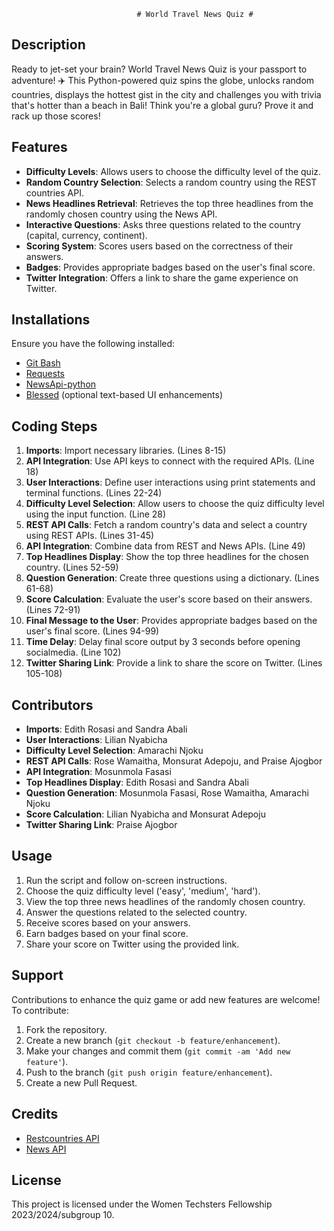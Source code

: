                                 # World Travel News Quiz #

## Description
Ready to jet-set your brain? World Travel News Quiz is your passport to adventure!  ✈️ This Python-powered quiz spins the globe, unlocks random countries, displays the hottest gist in the city and challenges you with trivia that's hotter than a beach in Bali!   Think you're a global guru? Prove it and rack up those scores!

## Features

- **Difficulty Levels**: Allows users to choose the difficulty level of the quiz.
- **Random Country Selection**: Selects a random country using the REST countries API.
- **News Headlines Retrieval**: Retrieves the top three headlines from the randomly chosen country using the News API.
- **Interactive Questions**: Asks three questions related to the country (capital, currency, continent).
- **Scoring System**: Scores users based on the correctness of their answers.
- **Badges**: Provides appropriate badges based on the user's final score.
- **Twitter Integration**: Offers a link to share the game experience on Twitter.

## Installations

Ensure you have the following installed:

- [Git Bash](https://gitforwindows.org/)
- [Requests](https://docs.python-requests.org/en/latest/)
- [NewsApi-python](https://github.com/mattlisiv/newsapi-python)
- [Blessed](https://github.com/jquast/blessed) (optional text-based UI enhancements)

## Coding Steps

1. **Imports**: Import necessary libraries. (Lines 8-15)
2. **API Integration**: Use API keys to connect with the required APIs. (Line 18)
3. **User Interactions**: Define user interactions using print statements and terminal functions. (Lines 22-24)
4. **Difficulty Level Selection**: Allow users to choose the quiz difficulty level using the input function. (Line 28)
5. **REST API Calls**: Fetch a random country's data and select a country using REST APIs. (Lines 31-45)
6. **API Integration**: Combine data from REST and News APIs. (Line 49)
7. **Top Headlines Display**: Show the top three headlines for the chosen country. (Lines 52-59)
8. **Question Generation**: Create three questions using a dictionary. (Lines 61-68)
9. **Score Calculation**: Evaluate the user's score based on their answers. (Lines 72-91)
10. **Final Message to the User**: Provides appropriate badges based on the user's final score. (Lines 94-99)
11. **Time Delay**: Delay final score output by 3 seconds before opening socialmedia. (Line 102)
12. **Twitter Sharing Link**: Provide a link to share the score on Twitter. (Lines 105-108)

## Contributors

- **Imports**: Edith Rosasi and Sandra Abali
- **User Interactions**: Lilian Nyabicha
- **Difficulty Level Selection**: Amarachi Njoku
- **REST API Calls**: Rose Wamaitha, Monsurat Adepoju, and Praise Ajogbor
- **API Integration**: Mosunmola Fasasi
- **Top Headlines Display**: Edith Rosasi and Sandra Abali
- **Question Generation**: Mosunmola Fasasi, Rose Wamaitha, Amarachi Njoku
- **Score Calculation**: Lilian Nyabicha and Monsurat Adepoju
- **Twitter Sharing Link**: Praise Ajogbor

## Usage

1. Run the script and follow on-screen instructions.
2. Choose the quiz difficulty level ('easy', 'medium', 'hard').
3. View the top three news headlines of the randomly chosen country.
4. Answer the questions related to the selected country.
5. Receive scores based on your answers.
6. Earn badges based on your final score.
7. Share your score on Twitter using the provided link.

## Support

Contributions to enhance the quiz game or add new features are welcome! To contribute:

1. Fork the repository.
2. Create a new branch (`git checkout -b feature/enhancement`).
3. Make your changes and commit them (`git commit -am 'Add new feature'`).
4. Push to the branch (`git push origin feature/enhancement`).
5. Create a new Pull Request.

## Credits

- [Restcountries API](https://restcountries.com/)
- [News API](https://newsapi.org/)

## License

This project is licensed under the Women Techsters Fellowship 2023/2024/subgroup 10.
